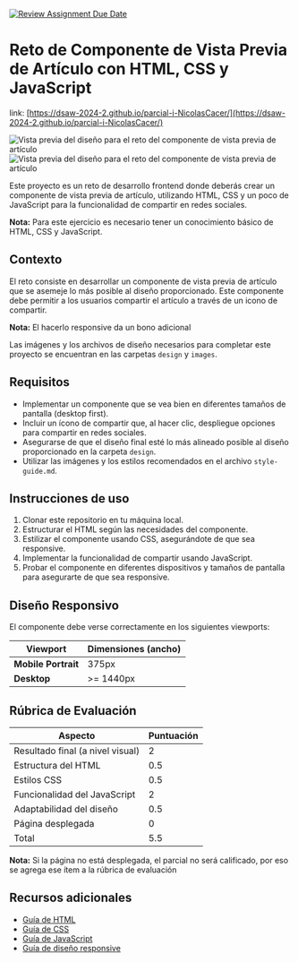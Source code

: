 [![Review Assignment Due Date](https://classroom.github.com/assets/deadline-readme-button-22041afd0340ce965d47ae6ef1cefeee28c7c493a6346c4f15d667ab976d596c.svg)](https://classroom.github.com/a/r4VUSf06)
# Reto de Componente de Vista Previa de Artículo con HTML, CSS y JavaScript

link: [https://dsaw-2024-2.github.io/parcial-i-NicolasCacer/](https://dsaw-2024-2.github.io/parcial-i-NicolasCacer/)

![Vista previa del diseño para el reto del componente de vista previa de artículo](./design/desktop-preview.jpg)
![Vista previa del diseño para el reto del componente de vista previa de artículo](./design/desktop-active-state.jpg)

Este proyecto es un reto de desarrollo frontend donde deberás crear un componente de vista previa de artículo, utilizando HTML, CSS y un poco de JavaScript para la funcionalidad de compartir en redes sociales.

**Nota:** Para este ejercicio es necesario tener un conocimiento básico de HTML, CSS y JavaScript.

## Contexto

El reto consiste en desarrollar un componente de vista previa de artículo que se asemeje lo más posible al diseño proporcionado. Este componente debe permitir a los usuarios compartir el artículo a través de un icono de compartir.

**Nota:** El hacerlo responsive da un bono adicional

Las imágenes y los archivos de diseño necesarios para completar este proyecto se encuentran en las carpetas `design` y `images`.

## Requisitos

- Implementar un componente que se vea bien en diferentes tamaños de pantalla (desktop first).
- Incluir un ícono de compartir que, al hacer clic, despliegue opciones para compartir en redes sociales.
- Asegurarse de que el diseño final esté lo más alineado posible al diseño proporcionado en la carpeta `design`.
- Utilizar las imágenes y los estilos recomendados en el archivo `style-guide.md`.

## Instrucciones de uso

1. Clonar este repositorio en tu máquina local.
2. Estructurar el HTML según las necesidades del componente.
3. Estilizar el componente usando CSS, asegurándote de que sea responsive.
4. Implementar la funcionalidad de compartir usando JavaScript.
5. Probar el componente en diferentes dispositivos y tamaños de pantalla para asegurarte de que sea responsive.

## Diseño Responsivo

El componente debe verse correctamente en los siguientes viewports:

| Viewport            | Dimensiones (ancho) |
| ------------------- | ------------------- |
| **Mobile Portrait** | 375px               |
| **Desktop**         | >= 1440px           |

## Rúbrica de Evaluación

| Aspecto                          | Puntuación |
| -------------------------------- | ---------- |
| Resultado final (a nivel visual) | 2          |
| Estructura del HTML              | 0.5        |
| Estilos CSS                      | 0.5        |
| Funcionalidad del JavaScript     | 2          |
| Adaptabilidad del diseño         | 0.5        |
| Página desplegada                | 0          |
| Total                            | 5.5        |

**Nota:** Si la página no está desplegada, el parcial no será calificado, por eso se agrega ese ítem a la rúbrica de evaluación

## Recursos adicionales

- [Guía de HTML](https://www.w3schools.com/html/)
- [Guía de CSS](https://www.w3schools.com/css/)
- [Guía de JavaScript](https://www.w3schools.com/js/)
- [Guía de diseño responsive](https://www.w3schools.com/html/html_responsive.asp)
